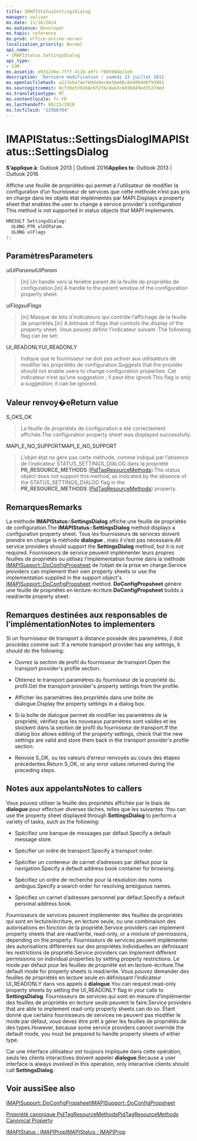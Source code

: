 ```yaml
---
title: IMAPIStatusSettingsDialog
manager: soliver
ms.date: 11/16/2014
ms.audience: Developer
ms.topic: reference
ms.prod: office-online-server
localization_priority: Normal
api_name:
- IMAPIStatus.SettingsDialog
api_type:
- COM
ms.assetid: e931246e-7fff-4116-a9fc-f685988e21e8
description: 'Derniére modification : samedi 23 juillet 2011'
ms.openlocfilehash: a21feb474ef69da9ec8e36e06c8649b9d0f93981
ms.sourcegitcommit: 0cf39e5382b8c6f236c8a63c6036849ed3527ded
ms.translationtype: MT
ms.contentlocale: fr-FR
ms.lasthandoff: 08/23/2018
ms.locfileid: "22566704"
---
```

# <a name="imapistatussettingsdialog"></a><span data-ttu-id="333f5-103">IMAPIStatus::SettingsDialog</span><span class="sxs-lookup"><span data-stu-id="333f5-103">IMAPIStatus::SettingsDialog</span></span>

  
  
<span data-ttu-id="333f5-104">**S’applique à**: Outlook 2013 | Outlook 2016</span><span class="sxs-lookup"><span data-stu-id="333f5-104">**Applies to**: Outlook 2013 | Outlook 2016</span></span> 
  
<span data-ttu-id="333f5-105">Affiche une feuille de propriétés qui permet à l’utilisateur de modifier la configuration d’un fournisseur de services que cette méthode n’est pas pris en charge dans les objets état implémentés par MAPI.</span><span class="sxs-lookup"><span data-stu-id="333f5-105">Displays a property sheet that enables the user to change a service provider's configuration This method is not supported in status objects that MAPI implements.</span></span>
  
```cpp
HRESULT SettingsDialog(
  ULONG_PTR ulUIParam,
  ULONG ulFlags
);
```

## <a name="parameters"></a><span data-ttu-id="333f5-106">Paramètres</span><span class="sxs-lookup"><span data-stu-id="333f5-106">Parameters</span></span>

 <span data-ttu-id="333f5-107">_ulUIParam_</span><span class="sxs-lookup"><span data-stu-id="333f5-107">_ulUIParam_</span></span>
  
> <span data-ttu-id="333f5-108">[in] Un handle vers la fenêtre parent de la feuille de propriétés de configuration.</span><span class="sxs-lookup"><span data-stu-id="333f5-108">[in] A handle to the parent window of the configuration property sheet.</span></span>
    
 <span data-ttu-id="333f5-109">_ulFlags_</span><span class="sxs-lookup"><span data-stu-id="333f5-109">_ulFlags_</span></span>
  
> <span data-ttu-id="333f5-110">[in] Masque de bits d’indicateurs qui contrôle l’affichage de la feuille de propriétés.</span><span class="sxs-lookup"><span data-stu-id="333f5-110">[in] A bitmask of flags that controls the display of the property sheet.</span></span> <span data-ttu-id="333f5-111">Vous pouvez définir l’indicateur suivant :</span><span class="sxs-lookup"><span data-stu-id="333f5-111">The following flag can be set:</span></span>
    
<span data-ttu-id="333f5-112">UI_READONLY</span><span class="sxs-lookup"><span data-stu-id="333f5-112">UI_READONLY</span></span> 
  
> <span data-ttu-id="333f5-113">Indique que le fournisseur ne doit pas activer aux utilisateurs de modifier les propriétés de configuration.</span><span class="sxs-lookup"><span data-stu-id="333f5-113">Suggests that the provider should not enable users to change configuration properties.</span></span> <span data-ttu-id="333f5-114">Cet indicateur n’est qu’une suggestion ; Il peut être ignoré.</span><span class="sxs-lookup"><span data-stu-id="333f5-114">This flag is only a suggestion; it can be ignored.</span></span>
    
## <a name="return-value"></a><span data-ttu-id="333f5-115">Valeur renvoy�e</span><span class="sxs-lookup"><span data-stu-id="333f5-115">Return value</span></span>

<span data-ttu-id="333f5-116">S_OK</span><span class="sxs-lookup"><span data-stu-id="333f5-116">S_OK</span></span> 
  
> <span data-ttu-id="333f5-117">La feuille de propriétés de configuration a été correctement affichée.</span><span class="sxs-lookup"><span data-stu-id="333f5-117">The configuration property sheet was displayed successfully.</span></span>
    
<span data-ttu-id="333f5-118">MAPI_E_NO_SUPPORT</span><span class="sxs-lookup"><span data-stu-id="333f5-118">MAPI_E_NO_SUPPORT</span></span> 
  
> <span data-ttu-id="333f5-119">L’objet état ne gère pas cette méthode, comme indiqué par l’absence de l’indicateur STATUS_SETTINGS_DIALOG dans la propriété **PR_RESOURCE_METHODS** ([PidTagResourceMethods](pidtagresourcemethods-canonical-property.md)).</span><span class="sxs-lookup"><span data-stu-id="333f5-119">The status object does not support this method, as indicated by the absence of the STATUS_SETTINGS_DIALOG flag in the **PR_RESOURCE_METHODS** ([PidTagResourceMethods](pidtagresourcemethods-canonical-property.md)) property.</span></span>
    
## <a name="remarks"></a><span data-ttu-id="333f5-120">Remarques</span><span class="sxs-lookup"><span data-stu-id="333f5-120">Remarks</span></span>

<span data-ttu-id="333f5-121">La méthode **IMAPIStatus::SettingsDialog** affiche une feuille de propriétés de configuration.</span><span class="sxs-lookup"><span data-stu-id="333f5-121">The **IMAPIStatus::SettingsDialog** method displays a configuration property sheet.</span></span> <span data-ttu-id="333f5-122">Tous les fournisseurs de services doivent prendre en charge la méthode **dialogue** , mais il n’est pas nécessaire.</span><span class="sxs-lookup"><span data-stu-id="333f5-122">All service providers should support the **SettingsDialog** method, but it is not required.</span></span> <span data-ttu-id="333f5-123">Fournisseurs de service peuvent implémenter leurs propres feuilles de propriétés ou utilisez l’implémentation fournie dans la méthode [IMAPISupport::DoConfigPropsheet](imapisupport-doconfigpropsheet.md) de l’objet de la prise en charge.</span><span class="sxs-lookup"><span data-stu-id="333f5-123">Service providers can implement their own property sheets or use the implementation supplied in the support object's [IMAPISupport::DoConfigPropsheet](imapisupport-doconfigpropsheet.md) method.</span></span> <span data-ttu-id="333f5-124">**DoConfigPropsheet** génère une feuille de propriétés en lecture-écriture.</span><span class="sxs-lookup"><span data-stu-id="333f5-124">**DoConfigPropsheet** builds a read/write property sheet.</span></span> 
  
## <a name="notes-to-implementers"></a><span data-ttu-id="333f5-125">Remarques destinées aux responsables de l’implémentation</span><span class="sxs-lookup"><span data-stu-id="333f5-125">Notes to implementers</span></span>

<span data-ttu-id="333f5-126">Si un fournisseur de transport à distance possède des paramètres, il doit procédez comme suit :</span><span class="sxs-lookup"><span data-stu-id="333f5-126">If a remote transport provider has any settings, it should do the following:</span></span>
  
- <span data-ttu-id="333f5-127">Ouvrez la section de profil du fournisseur de transport.</span><span class="sxs-lookup"><span data-stu-id="333f5-127">Open the transport provider's profile section.</span></span>
    
- <span data-ttu-id="333f5-128">Obtenez le transport paramètres du fournisseur de la propriété du profil.</span><span class="sxs-lookup"><span data-stu-id="333f5-128">Get the transport provider's property settings from the profile.</span></span>
    
- <span data-ttu-id="333f5-129">Afficher les paramètres des propriétés dans une boîte de dialogue.</span><span class="sxs-lookup"><span data-stu-id="333f5-129">Display the property settings in a dialog box.</span></span>
    
- <span data-ttu-id="333f5-130">Si la boîte de dialogue permet de modifier les paramètres de la propriété, vérifiez que les nouveaux paramètres sont valides et les stockent dans la section de profil du fournisseur de transport.</span><span class="sxs-lookup"><span data-stu-id="333f5-130">If the dialog box allows editing of the property settings, check that the new settings are valid and store them back in the transport provider's profile section.</span></span>
    
- <span data-ttu-id="333f5-131">Renvoie S_OK, ou les valeurs d’erreur renvoyés au cours des étapes précédentes.</span><span class="sxs-lookup"><span data-stu-id="333f5-131">Return S_OK, or any error values returned during the preceding steps.</span></span>
    
## <a name="notes-to-callers"></a><span data-ttu-id="333f5-132">Notes aux appelants</span><span class="sxs-lookup"><span data-stu-id="333f5-132">Notes to callers</span></span>

<span data-ttu-id="333f5-133">Vous pouvez utiliser la feuille des propriétés affichée par le biais de **dialogue** pour effectuer diverses tâches, telles que les suivantes :</span><span class="sxs-lookup"><span data-stu-id="333f5-133">You can use the property sheet displayed through **SettingsDialog** to perform a variety of tasks, such as the following:</span></span> 
  
- <span data-ttu-id="333f5-134">Spécifiez une banque de messages par défaut.</span><span class="sxs-lookup"><span data-stu-id="333f5-134">Specify a default message store.</span></span>
    
- <span data-ttu-id="333f5-135">Spécifier un ordre de transport.</span><span class="sxs-lookup"><span data-stu-id="333f5-135">Specify a transport order.</span></span>
    
- <span data-ttu-id="333f5-136">Spécifier un conteneur de carnet d’adresses par défaut pour la navigation.</span><span class="sxs-lookup"><span data-stu-id="333f5-136">Specify a default address book container for browsing.</span></span>
    
- <span data-ttu-id="333f5-137">Spécifiez un ordre de recherche pour la résolution des noms ambigus.</span><span class="sxs-lookup"><span data-stu-id="333f5-137">Specify a search order for resolving ambiguous names.</span></span>
    
- <span data-ttu-id="333f5-138">Spécifiez un carnet d’adresses personnel par défaut.</span><span class="sxs-lookup"><span data-stu-id="333f5-138">Specify a default personal address book.</span></span>
    
<span data-ttu-id="333f5-139">Fournisseurs de services peuvent implémenter des feuilles de propriétés qui sont en lecture/écriture, en lecture seule, ou une combinaison des autorisations en fonction de la propriété.</span><span class="sxs-lookup"><span data-stu-id="333f5-139">Service providers can implement property sheets that are read/write, read-only, or a mixture of permissions, depending on the property.</span></span> <span data-ttu-id="333f5-140">Fournisseurs de services peuvent implémenter des autorisations différentes sur des propriétés individuelles en définissant les restrictions de propriété.</span><span class="sxs-lookup"><span data-stu-id="333f5-140">Service providers can implement different permissions on individual properties by setting property restrictions.</span></span> <span data-ttu-id="333f5-141">Le mode par défaut pour les feuilles de propriété est en lecture-écriture.</span><span class="sxs-lookup"><span data-stu-id="333f5-141">The default mode for property sheets is read/write.</span></span> <span data-ttu-id="333f5-142">Vous pouvez demander des feuilles de propriétés en lecture seule en définissant l’indicateur UI_READONLY dans vos appels à **dialogue**.</span><span class="sxs-lookup"><span data-stu-id="333f5-142">You can request read-only property sheets by setting the UI_READONLY flag in your calls to **SettingsDialog**.</span></span> <span data-ttu-id="333f5-143">Fournisseurs de services qui sont en mesure d’implémenter des feuilles de propriétés en lecture seule peuvent le faire.</span><span class="sxs-lookup"><span data-stu-id="333f5-143">Service providers that are able to implement read-only property sheets can do so.</span></span> <span data-ttu-id="333f5-144">Étant donné que certains fournisseurs de services ne peuvent pas modifier le mode par défaut, vous devez être prêt à gérer les feuilles de propriétés de des types.</span><span class="sxs-lookup"><span data-stu-id="333f5-144">However, because some service providers cannot override the default mode, you must be prepared to handle property sheets of either type.</span></span> 
  
<span data-ttu-id="333f5-145">Car une interface utilisateur est toujours impliquée dans cette opération, seuls les clients interactives doivent appeler **dialogue**.</span><span class="sxs-lookup"><span data-stu-id="333f5-145">Because a user interface is always involved in this operation, only interactive clients should call **SettingsDialog**.</span></span>
  
## <a name="see-also"></a><span data-ttu-id="333f5-146">Voir aussi</span><span class="sxs-lookup"><span data-stu-id="333f5-146">See also</span></span>



[<span data-ttu-id="333f5-147">IMAPISupport::DoConfigPropsheet</span><span class="sxs-lookup"><span data-stu-id="333f5-147">IMAPISupport::DoConfigPropsheet</span></span>](imapisupport-doconfigpropsheet.md)
  
[<span data-ttu-id="333f5-148">Propriété canonique PidTagResourceMethods</span><span class="sxs-lookup"><span data-stu-id="333f5-148">PidTagResourceMethods Canonical Property</span></span>](pidtagresourcemethods-canonical-property.md)
  
[<span data-ttu-id="333f5-149">IMAPIStatus : IMAPIProp</span><span class="sxs-lookup"><span data-stu-id="333f5-149">IMAPIStatus : IMAPIProp</span></span>](imapistatusimapiprop.md)

